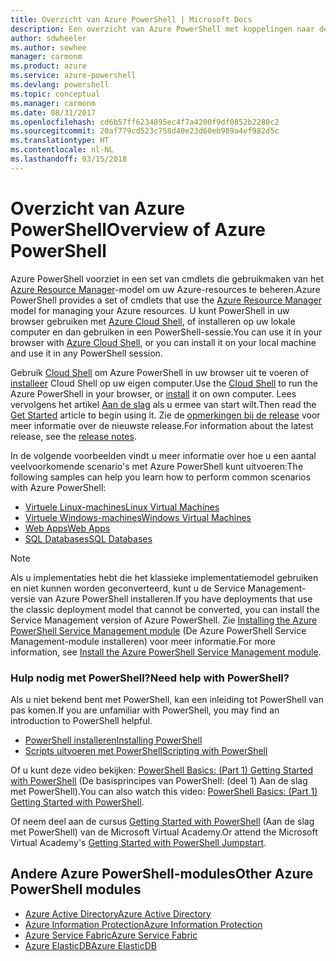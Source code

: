 ```yaml
---
title: Overzicht van Azure PowerShell | Microsoft Docs
description: Een overzicht van Azure PowerShell met koppelingen naar de installatie en configuratie.
author: sdwheeler
ms.author: sewhee
manager: carmonm
ms.product: azure
ms.service: azure-powershell
ms.devlang: powershell
ms.topic: conceptual
ms.manager: carmonm
ms.date: 08/31/2017
ms.openlocfilehash: cd6b57ff6234895ec4f7a4200f9df0852b2280c2
ms.sourcegitcommit: 20af779cd523c758d40e23d60eb989a4ef982d5c
ms.translationtype: HT
ms.contentlocale: nl-NL
ms.lasthandoff: 03/15/2018
---
```

# <a name="overview-of-azure-powershell"></a><span data-ttu-id="2528f-103">Overzicht van Azure PowerShell</span><span class="sxs-lookup"><span data-stu-id="2528f-103">Overview of Azure PowerShell</span></span>

<span data-ttu-id="2528f-104">Azure PowerShell voorziet in een set van cmdlets die gebruikmaken van het [Azure Resource Manager](/azure/azure-resource-manager/resource-group-overview)-model om uw Azure-resources te beheren.</span><span class="sxs-lookup"><span data-stu-id="2528f-104">Azure PowerShell provides a set of cmdlets that use the [Azure Resource Manager](/azure/azure-resource-manager/resource-group-overview) model for managing your Azure resources.</span></span> <span data-ttu-id="2528f-105">U kunt PowerShell in uw browser gebruiken met [Azure Cloud Shell](/azure/cloud-shell/overview), of installeren op uw lokale computer en dan gebruiken in een PowerShell-sessie.</span><span class="sxs-lookup"><span data-stu-id="2528f-105">You can use it in your browser with [Azure Cloud Shell](/azure/cloud-shell/overview), or you can install it on your local machine and use it in any PowerShell session.</span></span>

<span data-ttu-id="2528f-106">Gebruik [Cloud Shell](/azure/cloud-shell/overview) om Azure PowerShell in uw browser uit te voeren of [installeer](install-azurerm-ps.md) Cloud Shell op uw eigen computer.</span><span class="sxs-lookup"><span data-stu-id="2528f-106">Use the [Cloud Shell](/azure/cloud-shell/overview) to run the Azure PowerShell in your browser, or [install](install-azurerm-ps.md) it on own computer.</span></span> <span data-ttu-id="2528f-107">Lees vervolgens het artikel [Aan de slag](get-started-azureps.md) als u ermee van start wilt.</span><span class="sxs-lookup"><span data-stu-id="2528f-107">Then read the [Get Started](get-started-azureps.md) article to begin using it.</span></span> <span data-ttu-id="2528f-108">Zie de [opmerkingen bij de release](release-notes-azureps.md) voor meer informatie over de nieuwste release.</span><span class="sxs-lookup"><span data-stu-id="2528f-108">For information about the latest release, see the [release notes](release-notes-azureps.md).</span></span>

<span data-ttu-id="2528f-109">In de volgende voorbeelden vindt u meer informatie over hoe u een aantal veelvoorkomende scenario's met Azure PowerShell kunt uitvoeren:</span><span class="sxs-lookup"><span data-stu-id="2528f-109">The following samples can help you learn how to perform common scenarios with Azure PowerShell:</span></span>

* [<span data-ttu-id="2528f-110">Virtuele Linux-machines</span><span class="sxs-lookup"><span data-stu-id="2528f-110">Linux Virtual Machines</span></span>](/azure/virtual-machines/virtual-machines-linux-powershell-samples?toc=/powershell/azure/toc.json)
* [<span data-ttu-id="2528f-111">Virtuele Windows-machines</span><span class="sxs-lookup"><span data-stu-id="2528f-111">Windows Virtual Machines</span></span>](/azure/virtual-machines/virtual-machines-windows-powershell-samples?toc=/powershell/azure/toc.json)
* [<span data-ttu-id="2528f-112">Web Apps</span><span class="sxs-lookup"><span data-stu-id="2528f-112">Web Apps</span></span>](/azure/app-service-web/app-service-powershell-samples?toc=/powershell/azure/toc.json)
* [<span data-ttu-id="2528f-113">SQL Databases</span><span class="sxs-lookup"><span data-stu-id="2528f-113">SQL Databases</span></span>](/azure/sql-database/sql-database-powershell-samples?toc=/powershell/azure/toc.json)

> [!NOTE]
> <span data-ttu-id="2528f-114">Als u implementaties hebt die het klassieke implementatiemodel gebruiken en niet kunnen worden geconverteerd, kunt u de Service Management-versie van Azure PowerShell installeren.</span><span class="sxs-lookup"><span data-stu-id="2528f-114">If you have deployments that use the classic deployment model that cannot be converted, you can install the Service Management version of Azure PowerShell.</span></span> <span data-ttu-id="2528f-115">Zie [Installing the Azure PowerShell Service Management module](/powershell/azure/servicemanagement/install-azure-ps) (De Azure PowerShell Service Management-module installeren) voor meer informatie.</span><span class="sxs-lookup"><span data-stu-id="2528f-115">For more information, see [Install the Azure PowerShell Service Management module](/powershell/azure/servicemanagement/install-azure-ps).</span></span>


### <a name="need-help-with-powershell"></a><span data-ttu-id="2528f-116">Hulp nodig met PowerShell?</span><span class="sxs-lookup"><span data-stu-id="2528f-116">Need help with PowerShell?</span></span>

<span data-ttu-id="2528f-117">Als u niet bekend bent met PowerShell, kan een inleiding tot PowerShell van pas komen.</span><span class="sxs-lookup"><span data-stu-id="2528f-117">If you are unfamiliar with PowerShell, you may find an introduction to PowerShell helpful.</span></span>

* [<span data-ttu-id="2528f-118">PowerShell installeren</span><span class="sxs-lookup"><span data-stu-id="2528f-118">Installing PowerShell</span></span>](/powershell/scripting/installing-windows-powershell)
* [<span data-ttu-id="2528f-119">Scripts uitvoeren met PowerShell</span><span class="sxs-lookup"><span data-stu-id="2528f-119">Scripting with PowerShell</span></span>](/powershell/scripting/scripting-with-windows-powershell)

<span data-ttu-id="2528f-120">Of u kunt deze video bekijken: [PowerShell Basics: (Part 1) Getting Started with PowerShell](https://channel9.msdn.com/Blogs/Taste-of-Premier/PowerShellBasicsPart1) (De basisprincipes van PowerShell: (deel 1) Aan de slag met PowerShell).</span><span class="sxs-lookup"><span data-stu-id="2528f-120">You can also watch this video: [PowerShell Basics: (Part 1) Getting Started with PowerShell](https://channel9.msdn.com/Blogs/Taste-of-Premier/PowerShellBasicsPart1).</span></span>

<span data-ttu-id="2528f-121">Of neem deel aan de cursus [Getting Started with PowerShell](https://mva.microsoft.com/liveevents/powershell-jumpstart) (Aan de slag met PowerShell) van de Microsoft Virtual Academy.</span><span class="sxs-lookup"><span data-stu-id="2528f-121">Or attend the Microsoft Virtual Academy's [Getting Started with PowerShell Jumpstart](https://mva.microsoft.com/liveevents/powershell-jumpstart).</span></span>

## <a name="other-azure-powershell-modules"></a><span data-ttu-id="2528f-122">Andere Azure PowerShell-modules</span><span class="sxs-lookup"><span data-stu-id="2528f-122">Other Azure PowerShell modules</span></span>

* [<span data-ttu-id="2528f-123">Azure Active Directory</span><span class="sxs-lookup"><span data-stu-id="2528f-123">Azure Active Directory</span></span>](/powershell/azure/active-directory/)
* [<span data-ttu-id="2528f-124">Azure Information Protection</span><span class="sxs-lookup"><span data-stu-id="2528f-124">Azure Information Protection</span></span>](/powershell/azure/aip/)
* [<span data-ttu-id="2528f-125">Azure Service Fabric</span><span class="sxs-lookup"><span data-stu-id="2528f-125">Azure Service Fabric</span></span>](/powershell/azure/service-fabric/)
* [<span data-ttu-id="2528f-126">Azure ElasticDB</span><span class="sxs-lookup"><span data-stu-id="2528f-126">Azure ElasticDB</span></span>](/powershell/azure/elasticdbjobs/)

